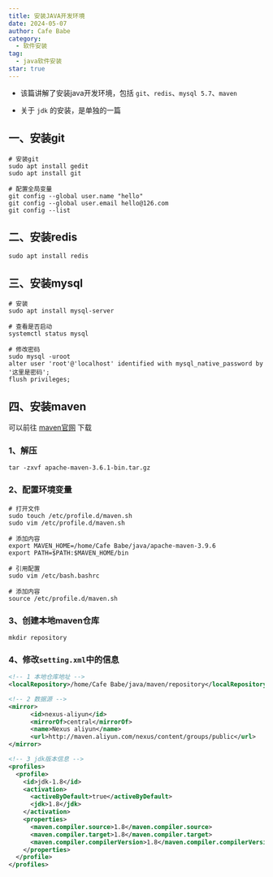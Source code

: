 ```yaml
---
title: 安装JAVA开发环境
date: 2024-05-07
author: Cafe Babe
category:
  - 软件安装
tag:
  - java软件安装
star: true
---
```


- 该篇讲解了安装java开发环境，包括 `git`、`redis`、`mysql 5.7`、`maven`

- 关于 `jdk` 的安装，是单独的一篇

<!-- more -->

## 一、安装git

```
# 安装git
sudo apt install gedit
sudo apt install git

# 配置全局变量
git config --global user.name "hello"
git config --global user.email hello@126.com
git config --list
```

## 二、安装redis

```
sudo apt install redis
```

## 三、安装mysql

```
# 安装
sudo apt install mysql-server

# 查看是否启动
systemctl status mysql

# 修改密码
sudo mysql -uroot
alter user 'root'@'localhost' identified with mysql_native_password by '这里是密码';
flush privileges;
```

## 四、安装maven

可以前往 [maven官网](https://maven.apache.org/download.cgi) 下载
### 1、解压

```
tar -zxvf apache-maven-3.6.1-bin.tar.gz
```

### 2、配置环境变量

```
# 打开文件
sudo touch /etc/profile.d/maven.sh
sudo vim /etc/profile.d/maven.sh

# 添加内容
export MAVEN_HOME=/home/Cafe Babe/java/apache-maven-3.9.6
export PATH=$PATH:$MAVEN_HOME/bin

# 引用配置
sudo vim /etc/bash.bashrc

# 添加内容
source /etc/profile.d/maven.sh
```

### 3、创建本地maven仓库

```
mkdir repository
```

### 4、修改`setting.xml`中的信息

```xml
<!-- 1 本地仓库地址 -->
<localRepository>/home/Cafe Babe/java/maven/repository</localRepository>

<!-- 2 数据源 -->
<mirror>
      <id>nexus-aliyun</id>
      <mirrorOf>central</mirrorOf>
      <name>Nexus aliyun</name>
      <url>http://maven.aliyun.com/nexus/content/groups/public</url>
</mirror>

<!-- 3 jdk版本信息 -->
<profiles>
  <profile>
    <id>jdk-1.8</id>
    <activation>
      <activeByDefault>true</activeByDefault>
      <jdk>1.8</jdk>
    </activation>
    <properties>
      <maven.compiler.source>1.8</maven.compiler.source>
      <maven.compiler.target>1.8</maven.compiler.target>
      <maven.compiler.compilerVersion>1.8</maven.compiler.compilerVersion>
    </properties>
  </profile>
</profiles>
```

